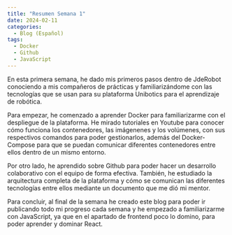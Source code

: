 ```yaml
---
title: "Resumen Semana 1"
date: 2024-02-11
categories:
  - Blog (Español)
tags:
  - Docker
  - Github
  - JavaScript
---
```


En esta primera semana, he dado mis primeros pasos dentro de JdeRobot conociendo a mis compañeros de prácticas y familiarizándome con las tecnologías que se usan para su plataforma Unibotics para el aprendizaje de robótica.

Para empezar, he comenzado a aprender Docker para familiarizarme con el despliegue de la plataforma. He mirado tutoriales en Youtube para conocer cómo funciona los contenedores, las imágenenes y los volúmenes, con sus respectivos comandos para poder gestionarlos, además del Docker-Compose para que se puedan comunicar diferentes contenedores entre ellos dentro de un mismo entorno.

Por otro lado, he aprendido sobre Github para poder hacer un desarrollo colaborativo con el equipo de forma efectiva. También, he estudiado la arquitectura completa de la plataforma y cómo se comunican las diferentes tecnologías entre ellos mediante un documento que me dió mi mentor.

Para concluir, al final de la semana he creado este blog para poder ir publicando todo mi progreso cada semana y he empezado a familiarizarme con JavaScript, ya que en el apartado de frontend poco lo domino, para poder aprender y dominar React.